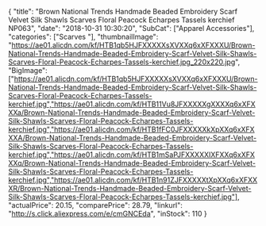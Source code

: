{
	"title": "Brown National Trends Handmade Beaded Embroidery Scarf Velvet Silk Shawls Scarves Floral Peacock Echarpes Tassels kerchief NP063",
	"date": "2018-10-31 10:30:20",
	"SubCat": ["Apparel Accessories"],
	"categories": ["Scarves "],
	"thumbnailImage": "https://ae01.alicdn.com/kf/HTB1qb5HJFXXXXXsXVXXq6xXFXXXU/Brown-National-Trends-Handmade-Beaded-Embroidery-Scarf-Velvet-Silk-Shawls-Scarves-Floral-Peacock-Echarpes-Tassels-kerchief.jpg_220x220.jpg",
	"BigImage": ["https://ae01.alicdn.com/kf/HTB1qb5HJFXXXXXsXVXXq6xXFXXXU/Brown-National-Trends-Handmade-Beaded-Embroidery-Scarf-Velvet-Silk-Shawls-Scarves-Floral-Peacock-Echarpes-Tassels-kerchief.jpg","https://ae01.alicdn.com/kf/HTB11Vu8JFXXXXXgXXXXq6xXFXXXa/Brown-National-Trends-Handmade-Beaded-Embroidery-Scarf-Velvet-Silk-Shawls-Scarves-Floral-Peacock-Echarpes-Tassels-kerchief.jpg","https://ae01.alicdn.com/kf/HTB1fFC0JFXXXXXkXpXXq6xXFXXXA/Brown-National-Trends-Handmade-Beaded-Embroidery-Scarf-Velvet-Silk-Shawls-Scarves-Floral-Peacock-Echarpes-Tassels-kerchief.jpg","https://ae01.alicdn.com/kf/HTB1mSaPJFXXXXXIXFXXq6xXFXXXq/Brown-National-Trends-Handmade-Beaded-Embroidery-Scarf-Velvet-Silk-Shawls-Scarves-Floral-Peacock-Echarpes-Tassels-kerchief.jpg","https://ae01.alicdn.com/kf/HTB1n91ZJFXXXXXtXpXXq6xXFXXXR/Brown-National-Trends-Handmade-Beaded-Embroidery-Scarf-Velvet-Silk-Shawls-Scarves-Floral-Peacock-Echarpes-Tassels-kerchief.jpg"],
	"actualPrice": 20.15,
	"comparePrice": 28.79,
	"linkurl": "http://s.click.aliexpress.com/e/cmGNCEda",
	"inStock": 110
}
